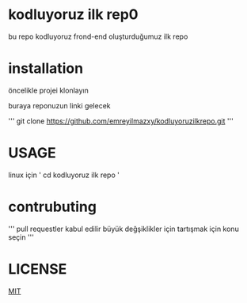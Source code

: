 # kodluyoruz ilk rep0

bu repo kodluyoruz frond-end oluşturduğumuz ilk repo 

# installation
 
 öncelikle projei klonlayın 

 buraya reponuzun linki gelecek

 '''
 git clone https://github.com/emreyilmazxy/kodluyoruzilkrepo.git 
 '''

 # USAGE 

 linux için 
 ' cd kodluyoruz ilk repo ' 

 # contrubuting

 ''' pull requestler kabul edilir büyük değşiklikler
 için  tartışmak için konu seçin '''

 # LICENSE 

 [MIT](AGAGAGWAGW.COM) 
